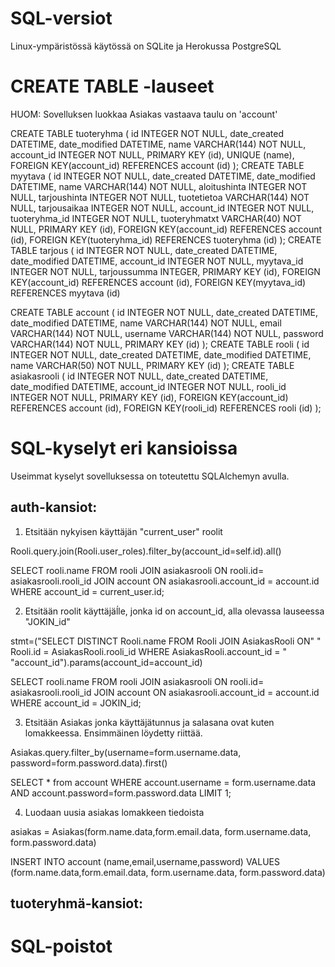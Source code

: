 
# SQL-versiot

Linux-ympäristössä käytössä on SQLite ja Herokussa PostgreSQL

# CREATE TABLE -lauseet

HUOM: Sovelluksen luokkaa Asiakas vastaava taulu on 'account'

CREATE TABLE tuoteryhma (
	id INTEGER NOT NULL, 
	date_created DATETIME, 
	date_modified DATETIME, 
	name VARCHAR(144) NOT NULL, 
	account_id INTEGER NOT NULL, 
	PRIMARY KEY (id), 
	UNIQUE (name), 
	FOREIGN KEY(account_id) REFERENCES account (id)
);
CREATE TABLE myytava (
	id INTEGER NOT NULL, 
	date_created DATETIME, 
	date_modified DATETIME, 
	name VARCHAR(144) NOT NULL, 
	aloitushinta INTEGER NOT NULL, 
	tarjoushinta INTEGER NOT NULL, 
	tuotetietoa VARCHAR(144) NOT NULL, 
	tarjousaikaa INTEGER NOT NULL, 
	account_id INTEGER NOT NULL, 
	tuoteryhma_id INTEGER NOT NULL, 
	tuoteryhmatxt VARCHAR(40) NOT NULL, 
	PRIMARY KEY (id), 
	FOREIGN KEY(account_id) REFERENCES account (id), 
	FOREIGN KEY(tuoteryhma_id) REFERENCES tuoteryhma (id)
);
CREATE TABLE tarjous (
	id INTEGER NOT NULL, 
	date_created DATETIME, 
	date_modified DATETIME, 
	account_id INTEGER NOT NULL, 
	myytava_id INTEGER NOT NULL, 
	tarjoussumma INTEGER, 
	PRIMARY KEY (id), 
	FOREIGN KEY(account_id) REFERENCES account (id), 
	FOREIGN KEY(myytava_id) REFERENCES myytava (id)

CREATE TABLE account (
	id INTEGER NOT NULL, 
	date_created DATETIME, 
	date_modified DATETIME, 
	name VARCHAR(144) NOT NULL, 
	email VARCHAR(144) NOT NULL, 
	username VARCHAR(144) NOT NULL, 
	password VARCHAR(144) NOT NULL, 
	PRIMARY KEY (id)
);
CREATE TABLE rooli (
	id INTEGER NOT NULL, 
	date_created DATETIME, 
	date_modified DATETIME, 
	name VARCHAR(50) NOT NULL, 
	PRIMARY KEY (id)
);
CREATE TABLE asiakasrooli (
	id INTEGER NOT NULL, 
	date_created DATETIME, 
	date_modified DATETIME, 
	account_id INTEGER NOT NULL, 
	rooli_id INTEGER NOT NULL, 
	PRIMARY KEY (id), 
	FOREIGN KEY(account_id) REFERENCES account (id), 
	FOREIGN KEY(rooli_id) REFERENCES rooli (id)
);

# SQL-kyselyt eri kansioissa

Useimmat kyselyt sovelluksessa on toteutettu SQLAlchemyn avulla.

## auth-kansiot:

1. Etsitään nykyisen käyttäjän "current_user" roolit

Rooli.query.join(Rooli.user_roles).filter_by(account_id=self.id).all()

SELECT rooli.name FROM rooli JOIN asiakasrooli ON rooli.id= asiakasrooli.rooli_id JOIN account ON asiakasrooli.account_id = account.id WHERE account_id = current_user.id;

2. Etsitään roolit käyttäjäĺle, jonka id on account_id, alla olevassa lauseessa "JOKIN_id"

stmt=("SELECT DISTINCT Rooli.name FROM Rooli JOIN AsiakasRooli ON"
                    " Rooli.id = AsiakasRooli.rooli_id WHERE AsiakasRooli.account_id = "
                    "account_id").params(account_id=account_id)

SELECT rooli.name FROM rooli JOIN asiakasrooli ON rooli.id= asiakasrooli.rooli_id JOIN account ON asiakasrooli.account_id = account.id WHERE account_id = JOKIN_id;

3. Etsitään Asiakas jonka käyttäjätunnus ja salasana ovat kuten lomakkeessa. Ensimmäinen löydetty riittää.

Asiakas.query.filter_by(username=form.username.data, password=form.password.data).first()

SELECT * from account WHERE account.username = form.username.data AND account.password=form.password.data LIMIT 1;

4. Luodaan uusia asiakas lomakkeen tiedoista

asiakas = Asiakas(form.name.data,form.email.data, form.username.data, form.password.data)

INSERT INTO account (name,email,username,password) VALUES (form.name.data,form.email.data, form.username.data, form.password.data)

## tuoteryhmä-kansiot:






# SQL-poistot




